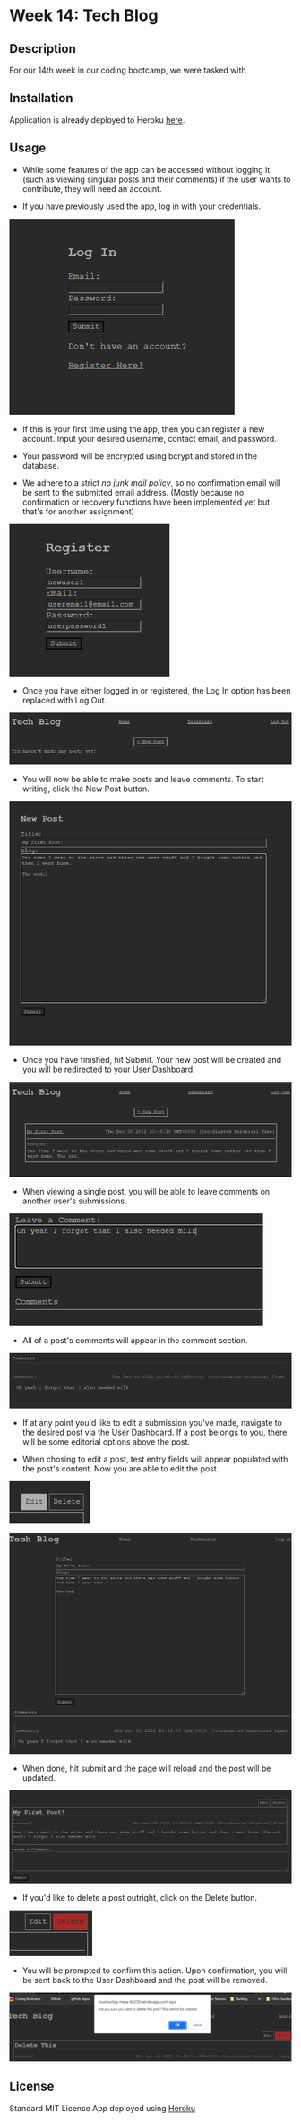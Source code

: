 # Week 14: Tech Blog

## Description

For our 14th week in our coding bootcamp, we were tasked with

## Installation 
 
Application is already deployed to Heroku [here](https://murmuring-mesa-66230.herokuapp.com/).

## Usage

- While some features of the app can be accessed without logging it (such as viewing singular posts and their comments) if the user wants to contribute, they will need an account.

- If you have previously used the app, log in with your credentials.

![login](./project/images/login.PNG)

- If this is your first time using the app, then you can register a new account. Input your desired username, contact email, and password.

- Your password will be encrypted using bcrypt and stored in the database.

- We adhere to a strict *no junk mail policy*, so no confirmation email will be sent to the submitted email address. (Mostly because no confirmation or recovery functions have been implemented yet but that's for another assignment)

![register](./project/images/register.PNG)

- Once you have either logged in or registered, the Log In option has been replaced with Log Out. 

![logged in dashboard](./project/images/logged-in-dashboard.PNG)

- You will now be able to make posts and leave comments. To start writing, click the New Post button.

![new post](./project/images/new-post.PNG)

- Once you have finished, hit Submit. Your new post will be created and you will be redirected to your User Dashboard.

![home after post](./project/images/home-after-post.PNG)

- When viewing a single post, you will be able to leave comments on another user's submissions.

![new comment](./project/images/new-comment.PNG)

- All of a post's comments will appear in the comment section.

![view comment](./project/images/view-comment.PNG)

- If at any point you'd like to edit a submission you've made, navigate to the desired post via the User Dashboard. If a post belongs to you, there will be some editorial options above the post.

- When chosing to edit a post, test entry fields will appear populated with the post's content. Now you are able to edit the post.

![edit buttons](./project/images/edit-buttons.PNG)

![editing post](./project/images/editing-post.PNG)

- When done, hit submit and the page will reload and the post will be updated.

![edited post](./project/images/edited-post.PNG)

- If you'd like to delete a post outright, click on the Delete button.

![delete button](./project/images/delete-button.PNG)

- You will be prompted to confirm this action. Upon confirmation, you will be sent back to the User Dashboard and the post will be removed.

![delete prompt](./project/images/delete-prompt.PNG)

## License

Standard MIT License
App deployed using [Heroku](https://www.heroku.com)

